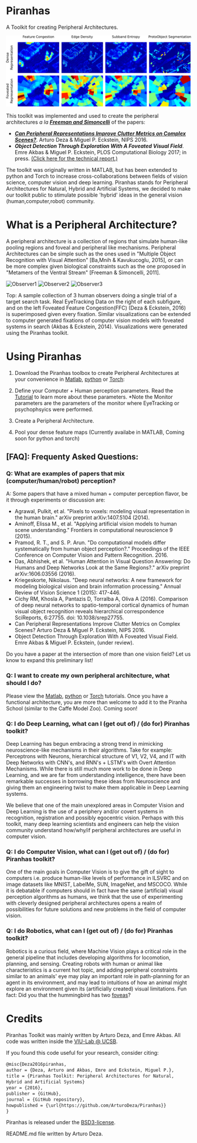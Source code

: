 # Piranhas
A Toolkit for creating Peripheral Architectures.

![FoveatedRepresentations](/images/Total_Foveated_Cartoon.png)

This toolkit was implemented and used to create the peripheral architectures _a la_ [**_Freeman and Simoncelli_**](http://www.ncbi.nlm.nih.gov/pubmed/21841776) of the papers:
* [**_Can Peripheral Representations Improve Clutter Metrics on Complex Scenes?_**](http://arxiv.org/abs/1608.04042v1). Arturo Deza & Miguel P. Eckstein, NIPS 2016.
* **_Object Detection Through Exploration With A Foveated Visual Field_**. Emre Akbas & Miguel P. Eckstein, PLOS Computational Biology 2017; in press. [(Click here for the technical report.)](https://arxiv.org/abs/1408.0814)

The toolkit was originally written in MATLAB, but has been extended to python and Torch to increase cross-collaborations between fields of vision science, computer vision and deep learning. Piranhas stands for Peripheral Architectures for Natural, Hybrid and Artificial Systems, we decided to make our toolkit public to stimulate possible 'hybrid' ideas in the general vision (human,computer,robot) community.

# What is a Peripheral Architecture?
A peripheral architecture is a collection of regions that simulate human-like pooling regions and foveal and peripheral like mechanisms. Peripheral Architectures can be simple such as the ones used in "Multiple Object Recognition with Visual Attention" [Ba,Mnih & Kavukucoglu, 2015], or can be more complex given biological constraints such as the one proposed in "Metamers of the Ventral Stream" [Freeman & Simoncelli, 2011].

![Observer1](http://imgur.com/uhw8Lq3.gif) ![Observer2](http://imgur.com/SL0WTgH.gif) ![Observer3](http://imgur.com/aeUku3o.gif)

Top: A sample collection of 3 human observers doing a single trial of a target search task. Real EyeTracking Data on the right of each subfigure, and on the left Foveated Feature Congestion(FFC) (Deza & Eckstein, 2016) is superimposed given every fixation. Similar visualizations can be extended to computer generated fixations of computer vision models with foveated systems in search (Akbas & Eckstein, 2014). Visualizations were generated using the Piranhas toolkit.

# Using Piranhas

1. Download the Piranhas toolbox to create Peripheral Architectures at your convenience in [Matlab](https://github.com/ArturoDeza/Piranhas/tree/master/MATLAB), [python](https://github.com/ArturoDeza/Piranhas/tree/master/python) or [Torch](https://github.com/ArturoDeza/Piranhas/tree/master/torch):

2. Define your Computer + Human perception parameters. Read the [Tutorial](https://github.com/ArturoDeza/Piranhas/tree/master/Tutorial) to learn more about these parameters. *Note the Monitor parameters are the parameters of the monitor where EyeTracking or psychophsyics were performed.

3. Create a Peripheral Architecture.

4. Pool your dense feature maps (Currently availabe in MATLAB, Coming soon for python and torch)

## [FAQ]: Frequenty Asked Questions:

### Q: What are examples of papers that mix (computer/human/robot) perception?

A: Some papers that have a mixed human + computer perception flavor, be it through experiments or discussion are:

* Agrawal, Pulkit, et al. "Pixels to voxels: modeling visual representation in the human brain." arXiv preprint arXiv:1407.5104 (2014).
* Aminoff, Elissa M., et al. "Applying artificial vision models to human scene understanding." Frontiers in computational neuroscience 9 (2015).
* Pramod, R. T., and S. P. Arun. "Do computational models differ systematically from human object perception?." Proceedings of the IEEE Conference on Computer Vision and Pattern Recognition. 2016.
* Das, Abhishek, et al. "Human Attention in Visual Question Answering: Do Humans and Deep Networks Look at the Same Regions?." arXiv preprint arXiv:1606.03556 (2016).
* Kriegeskorte, Nikolaus. "Deep neural networks: A new framework for modeling biological vision and brain information processing." Annual Review of Vision Science 1 (2015): 417-446.
* Cichy RM, Khosla A, Pantazis D, Torralba A, Oliva A (2016). Comparison of deep neural networks to spatio-temporal cortical dynamics of human visual object recognition reveals hierarchical correspondence SciReports, 6:27755. doi: 10.1038/srep27755.
* Can Peripheral Representations Improve Clutter Metrics on Complex Scenes? Arturo Deza & Miguel P. Eckstein, NIPS 2016.
* Object Detection Through Exploration With A Foveated Visual Field. Emre Akbas & Miguel P. Eckstein, (under review).

Do you have a paper at the intersection of more than one vision field? Let us know to expand this preliminary list!

### Q: I want to create my own peripheral architecture, what should I do?

Please view the [Matlab](https://github.com/ArturoDeza/Piranhas/tree/master/MATLAB), [python](https://github.com/ArturoDeza/Piranhas/tree/master/python) or [Torch](https://github.com/ArturoDeza/Piranhas/tree/master/torch) tutorials. Once you have a functional architecture, you are more than welcome to add it to the Piranha School (similar to the Caffe Model Zoo). 
Coming soon!

### Q: I do Deep Learning, what can I (get out of) / (do for)  Piranhas toolkit?

Deep Learning has begun embracing a strong trend in mimicking neuroscience-like mechanisms in their algorithms. Take for example: Perceptrons with Neurons, hierarchical structure of V1, V2, V4, and IT with Deep Networks with CNN's, and RNN's + LSTM's with Overt Attention Mechanisms.
While there is still much more work to be done in Deep Learning, and we are far from understanding intelligence, there have been remarkable successes
in borrowing these ideas from Neuroscience and giving them an engineering twist to make them applicable in Deep Learning systems.

We believe that one of the main unexplored areas in Computer Vision and Deep Learning is the use of a periphery and/or covert systems in recognition, registration and possibly egocentric vision. Perhaps with this toolkit, many deep learning scientists and engineers can help the vision community understand how/why/if peripheral architectures are useful in computer vision.

### Q: I do Computer Vision, what can I (get out of) / (do for) Piranhas toolkit?

One of the main goals in Computer Vision is to give the gift of sight to computers i.e. produce human-like levels of performance in ILSVRC and on image datasets like MNIST, LabelMe, SUN, ImageNet, and MSCOCO. While it is debatable if computers should in fact have the same (artificial) visual perception algorithms as humans, we think that the use of experimenting with cleverly designed peripheral architectures opens a realm of possibilities for future solutions and new problems in the field of computer vision. 

### Q: I do Robotics, what can I (get out of) / (do for) Piranhas toolkit?

Robotics is a curious field, where Machine Vision plays a critical role in the general pipeline that includes developing algorithms for locomotion, planning, and sensing. Creating robots with human or animal like characteristics is a current hot topic, and adding peripheral constraints similar to an animals' eye may play an important role in path-planning for an agent in its environment, and may lead to intuitions of how an animal might explore an environment given its (artificially created) visual limitations. Fun fact: Did you that the hummingbird has two [foveas](https://en.wikipedia.org/wiki/Fovea_centralis)?

# Credits
Piranhas Toolkit was mainly written by Arturo Deza, and Emre Akbas. All code was written inside the 
[VIU-Lab @ UCSB](https://labs.psych.ucsb.edu/eckstein/miguel/index.htm).

If you found this code useful for your research, consider citing:
```
@misc{Deza2016piranhas,
author = {Deza, Arturo and Akbas, Emre and Eckstein, Miguel P.},
title = {Piranhas Toolkit: Peripheral Architectures for Natural, Hybrid and Artificial Systems}
year = {2016},
publisher = {GitHub},
journal = {GitHub repository},
howpublished = {\url{https://github.com/ArturoDeza/Piranhas}}
}
```

Piranhas is released under the [BSD3-license](https://github.com/ArturoDeza/Piranhas/blob/master/license.txt).

README.md file written by Arturo Deza.
